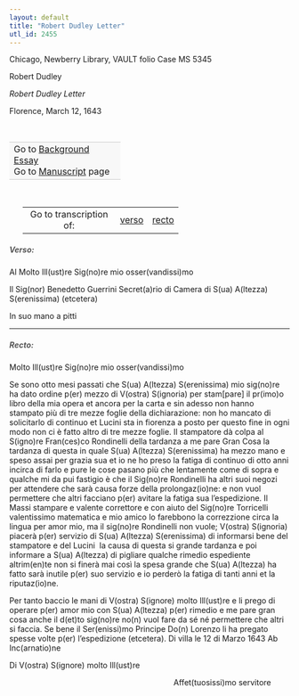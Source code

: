 ```yaml
---
layout: default
title: "Robert Dudley Letter"
utl_id: 2455
---
```



Chicago, Newberry Library, VAULT folio Case MS 5345


Robert Dudley


*Robert Dudley Letter*


Florence, March 12, 1643


 

<table border="0.5" cellpadding="1" cellspacing="1" style="width: 200px; background-color:#F8F8F8;"><tbody style="border-color:#ccc"><tr style="border-color:#ccc"><td>Go to <a href="{{ site.baseurl }}/essay/059" target="_blank">Background Essay</a><br />
			Go to <a href="{{ site.baseurl }}/www/record.html?id=059" target="_blank">Manuscript</a> page</td>
</tr></tbody></table>
 


<table border="0.5" cellpadding="1" cellspacing="1" style="width: 280px; margin-left: 0.25in;"><tbody><tr style="border-color:#B3B6B7"><td style="text-align:center">Go to transcription of:</td>
<td style="text-align:center"><a href="#1">verso</a></td>
<td style="text-align:center"><a href="#2">recto</a></td>
</tr></tbody></table>
<h5 id="1" style="color:#555;">Verso:</h5>

Al Molto Ill(ust)re Sig(no)re mio osser(vandissi)mo


Il Sig(nor) Benedetto Guerrini Secret(a)rio di Camera di S(ua) A(ltezza) S(erenissima) (etcetera)


In suo mano a pitti


<hr /><h5 id="2" style="color:#555;">Recto:</h5>

Molto Ill(ust)re Sig(no)re mio osser(vandissi)mo


Se sono otto mesi passati che S(ua) A(ltezza) S(erenissima) mio sig(no)re ha dato ordine p(er) mezzo di V(ostra) S(ignoria) per stam[pare] il pr(imo)o libro della mia opera et ancora per la carta e sin adesso non hanno stampato più di tre mezze foglie della dichiarazione: non ho mancato di solicitarlo di continuo et Lucini sta in fiorenza a posto per questo fine in ogni modo non ci è fatto altro di tre mezze foglie. Il stampatore dà colpa al S(igno)re Fran(ces)co Rondinelli della tardanza a me pare Gran Cosa la tardanza di questa in quale S(ua) A(ltezza) S(erenissima) ha mezzo mano e speso assai per grazia sua et io ne ho preso la fatiga di continuo di otto anni incirca di farlo e pure le cose pasano più che lentamente come di sopra e qualche mi da pui fastigio è che il Sig(no)re Rondinelli ha altri suoi negozi per attendere che sarà causa forze della prolongaz(io)ne: e non vuol permettere che altri facciano p(er) avitare la fatiga sua l’espedizione. Il Massi stampare e valente correttore e con aiuto del Sig(no)re Torricelli valentissimo matematica e mio amico lo farebbono la correzzione circa la lingua per amor mio, ma il sig(no)re Rondinelli non vuole; V(ostra) S(ignoria) piacerà p(er) servizio di S(ua) A(ltezza) S(erenissima) di informarsi bene del stampatore e del Lucini  la causa di questa si grande tardanza e poi informare a S(ua) A(ltezza) di pigliare qualche rimedio espediente altrim(en)te non si finerà mai così la spesa grande che S(ua) A(ltezza) ha fatto sarà inutile p(er) suo servizio e io perderò la fatiga di tanti anni et la riputaz(io)ne.


Per tanto baccio le mani di V(ostra) S(ignore) molto Ill(ust)re e li prego di operare p(er) amor mio con S(ua) A(ltezza) p(er) rimedio e me pare gran cosa anche il d(et)to sig(no)re no(n) vuol fare da sé né permettere che altri si faccia. Se bene il Ser(enissi)mo Principe Do(n) Lorenzo li ha pregato spesse volte p(er) l’espedizione (etcetera). Di villa le 12 di Marzo 1643 Ab Inc(arnatio)ne


Di V(ostra) S(ignore) molto Ill(ust)re


                                                                           Affet(tuosissi)mo servitore

